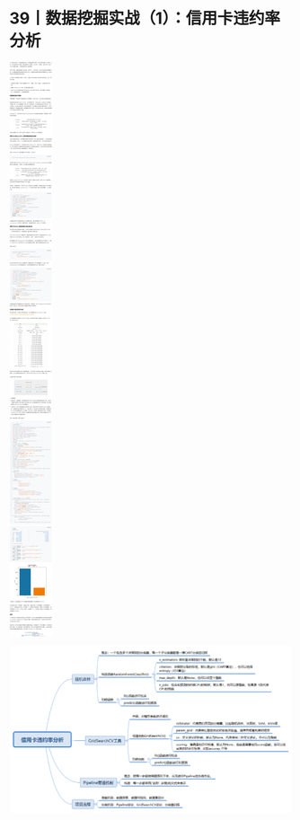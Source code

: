# 39丨数据挖掘实战（1）：信用卡违约率分析

![image-20210527162323594](img/39数据挖掘实战（1）：信用卡违约率分析/image-20210527162323594.png)

![img](img/39数据挖掘实战（1）：信用卡违约率分析/14f9cddc17d6cceb0b8cbc4381c65216.png)





